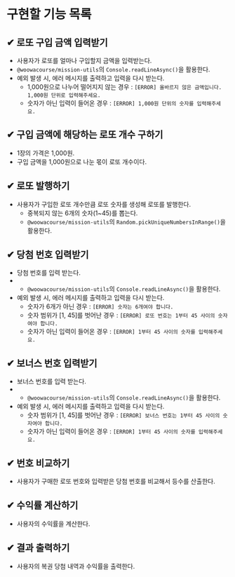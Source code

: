# 구현할 기능 목록

## ✔ 로또 구입 금액 입력받기

- 사용자가 로또를 얼마나 구입할지 금액을 입력받는다.
- `@woowacourse/mission-utils`의 `Console.readLineAsync()`을 활용한다.
- 예외 발생 시, 에러 메시지를 출력하고 입력을 다시 받는다.
  - 1,000원으로 나누어 떨어지지 않는 경우 : `[ERROR] 올바르지 않은 금액입니다. 1,000원 단위로 입력해주세요.`
  - 숫자가 아닌 입력이 들어온 경우 : `[ERROR] 1,000원 단위의 숫자를 입력해주세요.`

## ✔ 구입 금액에 해당하는 로또 개수 구하기

- 1장의 가격은 1,000원.
- 구입 금액을 1,000원으로 나눈 몫이 로또 개수이다.

## ✔ 로또 발행하기

- 사용자가 구입한 로또 개수만큼 로또 숫자를 생성해 로또를 발행한다.
  - 중복되지 않는 6개의 숫자(1~45)를 뽑는다.
  - `@woowacourse/mission-utils`의 `Random.pickUniqueNumbersInRange()`을 활용한다.

## ✔ 당첨 번호 입력받기

- 당첨 번호를 입력 받는다.
- - `@woowacourse/mission-utils`의 `Console.readLineAsync()`을 활용한다.
- 예외 발생 시, 에러 메시지를 출력하고 입력을 다시 받는다.
  - 숫자가 6개가 아닌 경우 : `[ERROR] 숫자는 6개여야 합니다.`
  - 숫자 범위가 [1, 45]를 벗어난 경우 : `[ERROR] 로또 번호는 1부터 45 사이의 숫자여야 합니다.`
  - 숫자가 아닌 입력이 들어온 경우 : `[ERROR] 1부터 45 사이의 숫자를 입력해주세요.`

## ✔ 보너스 번호 입력받기

- 보너스 번호를 입력 받는다.
- - `@woowacourse/mission-utils`의 `Console.readLineAsync()`을 활용한다.
- 예외 발생 시, 에러 메시지를 출력하고 입력을 다시 받는다.
  - 숫자 범위가 [1, 45]를 벗어난 경우 : `[ERROR] 보너스 번호는 1부터 45 사이의 숫자여야 합니다.`
  - 숫자가 아닌 입력이 들어온 경우 : `[ERROR] 1부터 45 사이의 숫자를 입력해주세요.`

## ✔ 번호 비교하기

- 사용자가 구매한 로또 번호와 입력받은 당첨 번호를 비교해서 등수를 산출한다.

## ✔ 수익률 계산하기

- 사용자의 수익률을 계산한다.

## ✔ 결과 출력하기

- 사용자의 복권 당첨 내역과 수익률을 출력한다.
